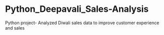 # Python_Deepavali_Sales-Analysis
Python project- Analyzed Diwali sales data to improve customer experience and sales
